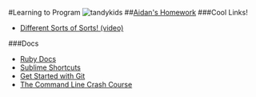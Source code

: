 #Learning to Program
![tandykids](http://a.images.blip.tv/Linkara-TandyComputerWhizKidsADeadlyChoice876-861.jpg)
##[Aidan's Homework](https://github.com/asdufaux/asd/blob/master/homework/schedule.md)
###Cool Links!
- [Different Sorts of Sorts! (video)](https://www.youtube.com/watch?v=kPRA0W1kECg 'video of differenet types of sorts')

###Docs
- [Ruby Docs](http://ruby-doc.com/)
- [Sublime Shortcuts](http://sublime-text-unofficial-documentation.readthedocs.org/en/latest/reference/keyboard_shortcuts_osx.html)
- [Get Started with Git](http://skillcrush.com/2013/02/20/get-started-working-with-git/)
- [The Command Line Crash Course](http://cli.learncodethehardway.org/book/)
